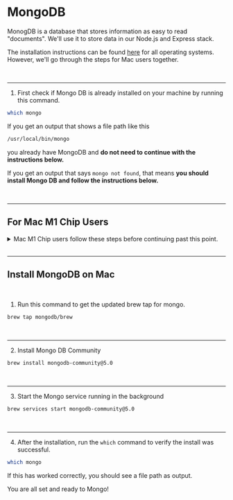 # MongoDB

MonogDB is a database that stores information as easy to read "documents". We'll use it to store data in our Node.js and Express stack.

The installation instructions can be found [here](https://docs.mongodb.com/manual/administration/install-community/) for all operating systems. However, we'll go through the steps for Mac users together.

<br/>

---


1. First check if Mongo DB is already installed on your machine by running this command.
```bash
which mongo
```

If you get an output that shows a file path like this
```bash
/usr/local/bin/mongo
```
you already have MongoDB and **do not need to continue with the instructions below.**

If you get an output that says `mongo not found`, that means **you should install Mongo DB and follow the instructions below.**

<br/>

---


## For Mac M1 Chip Users

<details>
<summary>Mac M1 Chip users follow these steps before continuing past this point.</summary>

1. Check where Homebrew installs packages.
```bash
brew --prefix
```
You may see `/usr/local`. We'll update this so that homebrew installs packages in the proper location (`/opt/homebrew`).

<br/>

---


2. The following steps will create the proper directory, set up the permissions, and download Homebrew.
```bash
sudo mkdir -p /opt/homebrew
sudo chown -R $(whoami):staff /opt/homebrew
cd /opt
curl -L https://github.com/Homebrew/brew/tarball/master | tar xz --strip 1 -C homebrew
```

<br/>

---


3. Add the Homebrew bin to your PATH variable.
```bash
echo export PATH="/opt/homebrew/bin:/usr/local/bin:$PATH" >> ~/.zprofile
echo export PATH="/opt/homebrew/bin:/usr/local/bin:$PATH" >> ~/.zshrc
echo 'eval "$(/opt/homebrew/bin/brew shellenv)"' >> ~/.zprofile
eval "$(/opt/homebrew/bin/brew shellenv)"
```

<br/>

---


4. Quit out of your terminal completely with `cmd + q` and then open it up again.

<br/>

---


5. Check if the Homebrew install location has been updated.
```bash
brew --prefix
```
You should now see `/opt/homebrew` and are good to continue.

</details>

<br/>

---


## Install MongoDB on Mac

<br/>

1. Run this command to get the updated brew tap for mongo.
```bash
brew tap mongodb/brew
```

<br/>

---


2. Install Mongo DB Community
```bash
brew install mongodb-community@5.0
```

<br/>

---


3. Start the Mongo service running in the background

```bash
brew services start mongodb-community@5.0
```

<br/>

---


4. After the installation, run the `which` command to verify the install was successful.

```bash
which mongo
```

If this has worked correctly, you should see a file path as output.

You are all set and ready to Mongo!
